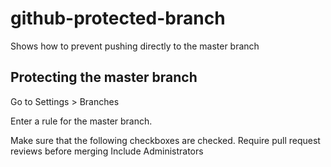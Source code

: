 # github-protected-branch
Shows how to prevent pushing directly to the master branch

## Protecting the master branch
Go to Settings > Branches

Enter a rule for the master branch.

Make sure that the following checkboxes are checked.
Require pull request reviews before merging
Include Administrators
